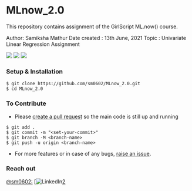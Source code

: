 # MLnow_2.0
This repository contains assignment of the GirlScript ML.now() course.

Author: Samiksha Mathur 
Date created : 13th June, 2021 
Topic : Univariate Linear Regression Assignment

![](https://img.shields.io/badge/TensorFlow-v2.4.0-informational?style=flat&logo=data:image/svg%2bxml;base64,<BASE64_DATA>)
![](https://img.shields.io/badge/Python-v3.9-informational?style=flat&logo=<LOGO_NAME>&logoColor=white&color=2bbc8a)
![](https://img.shields.io/badge/Shell-Zsh-informational?style=flat&logo=<LOGO_NAME>&logoColor=white&color=5a4fcf)




### Setup & Installation

```
$ git clone https://github.com/sm0602/MLnow_2.0.git
$ cd MLnow_2.0
```

### To Contribute

- Please [create a pull request](https://github.com/sm0602/MLnow_2.0/pulls) so the main code is still up and running

```
$ git add .
$ git commit -m "<set-your-commit>"
$ git branch -M <branch-name>
$ git push -u origin <branch-name>
```

- For more features or in case of any bugs, [raise an issue](https://github.com/sm0602/MLnow_2.0/issues).

### Reach out

[@sm0602:](https://github.com/sm0602)
[![LinkedIn][2.2][2]

[2.2]: https://user-images.githubusercontent.com/26264600/88994287-99226500-d31a-11ea-9a80-a91afd654777.png

[2]: https://www.linkedin.com/in/samiksha0602/
